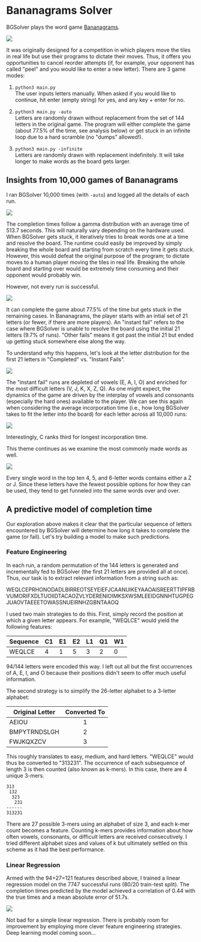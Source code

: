 # Bananagrams Solver
BGSolver plays the word game [Bananagrams](https://en.wikipedia.org/wiki/Bananagrams).

![](data/plots/bgsolver.gif)

It was originally designed for a competition in which players move the tiles in real life but use their programs to dictate their moves. Thus, it offers you opportunities to cancel reorder attempts (if, for example, your opponent has called "peel" and you would like to enter a new letter). There are 3 game modes:

1. `python3 main.py` \
The user inputs letters manually. When asked if you would like to continue, hit enter (empty string) for yes, and any key + enter for no.

2. `python3 main.py -auto` \
Letters are randomly drawn without replacement from the set of 144 letters in the original game. The program will either complete the game (about 77.5% of the time, see analysis below) or get stuck in an infinite loop due to a hard scramble (no "dumps" allowed!).

3. `python3 main.py -infinite` \
Letters are randomly drawn with replacement indefinitely. It will take longer to make words as the board gets larger.

## Insights from 10,000 games of Bananagrams
I ran BGSolver 10,000 times (with `-auto`) and logged all the details of each run.

![](data/plots/step_histo.png)

The completion times follow a gamma distribution with an average time of 513.7 seconds. This will naturally vary depending on the hardware used. When BGSolver gets stuck, it iteratively tries to break words one at a time and resolve the board. The runtime could easily be improved by simply breaking the whole board and starting from scratch every time it gets stuck. However, this would defeat the original purpose of the program; to dictate moves to a human player moving the tiles in real life. Breaking the whole board and starting over would be extremely time consuming and their opponent would probably win.

However, not every run is successful.

![](data/plots/completionPieChart.png)

It can complete the game about 77.5% of the time but gets stuck in the remaining cases. In Bananagrams, the player starts with an intial set of 21 letters (or fewer, if there are more players). An "instant fail" refers to the case where BGSolver is unable to resolve the board using the initial 21 letters (9.7% of runs). "Other fails" means it got past the initial 21 but ended up getting stuck somewhere else along the way.

To understand why this happens, let's look at the letter distribution for the first 21 letters in "Completed" vs. "Instant Fails".

![](data/plots/compare_first_21.png)

The "instant fail" runs are depleted of vowels (E, A, I, O) and enriched for the most difficult letters (V, J, K, X, Z, Q). As one might expect, the dynamics of the game are driven by the interplay of vowels and consonants (especially the hard ones) available to the player. We can see this again when considering the average incorporation time (i.e., how long BGSolver takes to fit the letter into the board) for each letter across all 10,000 runs:

![](data/plots/incorp_times.png)

Interestingly, C ranks third for longest incorporation time.

This theme continues as we examine the most commonly made words as well.

![](data/plots/words2.png)

Every single word in the top ten 4, 5, and 6-letter words contains either a Z or J. Since these letters have the fewest possible options for how they can be used, they tend to get funneled into the same words over and over.

## A predictive model of completion time
Our exploration above makes it clear that the particular sequence of letters encountered by BGSolver will determine how long it takes to complete the game (or fail). Let's try building a model to make such predictions.

### Feature Engineering
In each run, a random permutation of the 144 letters is generated and incrementally fed to BGSolver (the first 21 letters are provided all at once). Thus, our task is to extract relevant information from a string such as:

WEQLCEPRHONODADLBIRREOTSEYEIEFJCAANUIKEYAAOAISREERTTIPFRBVUMORIFXDLTUOIIDTACAOZVLYDERENIOIMKSXWSMLEEIDGNNHTUGPEGJUAOVTAEEETOWASSNUEIRNHZGBNTAAOQ

I used two main strategies to do this. First, simply record the position at which a given letter appears. For example, "WEQLCE" would yield the following features:

| Sequence | C1 | E1 | E2 | L1 | Q1 | W1 |
| --- | --- | --- | --- | --- | --- | --- |
| WEQLCE | 4 | 1 | 5 | 3 | 2 | 0 |

94/144 letters were encoded this way. I left out all but the first occurrences of A, E, I, and O because their positions didn't seem to offer much useful information.

The second strategy is to simplify the 26-letter alphabet to a 3-letter alphabet:

| Original Letter | Converted To |
| ------------- |:-------------:|
| AEIOU      | 1 |
| BMPYTRNDSLGH | 2 |
| FWJKQXZCV | 3 |

This roughly translates to easy, medium, and hard letters. "WEQLCE" would thus be converted to "313231". The occurrence of each subsequence of length 3 is then counted (also known as k-mers). In this case, there are 4 unique 3-mers.

```
313
 132
  323
   231
------
313231
```
There are 27 possible 3-mers using an alphabet of size 3, and each k-mer count becomes a feature. Counting k-mers provides information about how often vowels, consonants, or difficult letters are received consecutively. I tried different alphabet sizes and values of k but ultimately settled on this scheme as it had the best performance.

### Linear Regression
Armed with the 94+27=121 features described above, I trained a linear regression model on the 7747 successful runs (80/20 train-test split). The completion times predicted by the model achieved a correlation of 0.44 with the true times and a mean absolute error of 51.7s.

![](data/plots/regression.png)

Not bad for a simple linear regression. There is probably room for improvement by employing more clever feature engineering strategies. Deep learning model coming soon...
